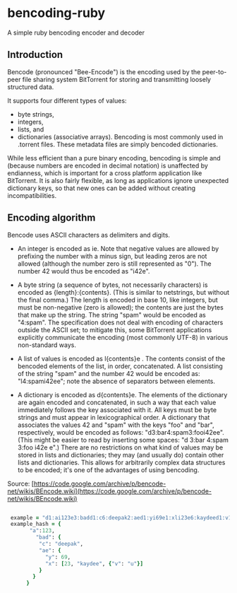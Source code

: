 # bencoding-ruby
A simple ruby bencoding encoder and decoder


## Introduction
Bencode (pronounced "Bee-Encode") is the encoding used by the peer-to-peer file sharing system BitTorrent for storing and transmitting loosely structured data.

It supports four different types of values:

- byte strings,
- integers,
- lists, and
- dictionaries (associative arrays).
Bencoding is most commonly used in .torrent files. These metadata files are simply bencoded dictionaries.

While less efficient than a pure binary encoding, bencoding is simple and (because numbers are encoded in decimal notation) is unaffected by endianness, which is important for a cross platform application like BitTorrent. It is also fairly flexible, as long as applications ignore unexpected dictionary keys, so that new ones can be added without creating incompatibilities.

## Encoding algorithm
Bencode uses ASCII characters as delimiters and digits.

- An integer is encoded as ie. Note that negative values are allowed by prefixing the number with a minus sign, but leading zeros are not allowed (although the number zero is still represented as "0"). The number 42 would thus be encoded as "i42e".

- A byte string (a sequence of bytes, not necessarily characters) is encoded as {length}:{contents}. (This is similar to netstrings, but without the final comma.) The length is encoded in base 10, like integers, but must be non-negative (zero is allowed); the contents are just the bytes that make up the string. The string "spam" would be encoded as "4:spam". The specification does not deal with encoding of characters outside the ASCII set; to mitigate this, some BitTorrent applications explicitly communicate the encoding (most commonly UTF-8) in various non-standard ways.

- A list of values is encoded as l{contents}e . The contents consist of the bencoded elements of the list, in order, concatenated. A list consisting of the string "spam" and the number 42 would be encoded as: "l4:spami42ee"; note the absence of separators between elements.

- A dictionary is encoded as d{contents}e. The elements of the dictionary are again encoded and concatenated, in such a way that each value immediately follows the key associated with it. All keys must be byte strings and must appear in lexicographical order. A dictionary that associates the values 42 and "spam" with the keys "foo" and "bar", respectively, would be encoded as follows: "d3:bar4:spam3:fooi42ee". (This might be easier to read by inserting some spaces: "d 3:bar 4:spam 3:foo i42e e".)
There are no restrictions on what kind of values may be stored in lists and dictionaries; they may (and usually do) contain other lists and dictionaries. This allows for arbitrarily complex data structures to be encoded; it's one of the advantages of using bencoding.

Source: [https://code.google.com/archive/p/bencode-net/wikis/BEncode.wiki](https://code.google.com/archive/p/bencode-net/wikis/BEncode.wiki)

```ruby

 example = "d1:ai123e3:badd1:c6:deepak2:aed1:yi69e1:xli23e6:kaydeed1:v1:ueeeee"
 example_hash = {
       "a":123,
         "bad": {
          "c": "deepak",
          "ae": {
            "y": 69,
            "x": [23, "kaydee", {"v": "u"}]
          }
        }
      }
 ```

